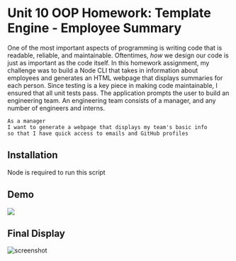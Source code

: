 # Unit 10 OOP Homework: Template Engine - Employee Summary

One of the most important aspects of programming is writing code that is readable, reliable, and maintainable. Oftentimes, *how* we design our code is just as important as the code itself. In this homework assignment, my challenge was to build a Node CLI that takes in information about employees and generates an HTML webpage that displays summaries for each person. Since testing is a key piece in making code maintainable, I ensured that all unit tests pass. The application prompts the user to build an engineering team. An engineering
team consists of a manager, and any number of engineers and interns.

```
As a manager
I want to generate a webpage that displays my team's basic info
so that I have quick access to emails and GitHub profiles
```
## Installation
Node is required to run this script

## Demo
![](assets/demo.gif)

## Final Display
![screenshot](https://user-images.githubusercontent.com/68356470/97373829-3f83f500-188d-11eb-8fd6-f4c27bc5f76e.PNG)
